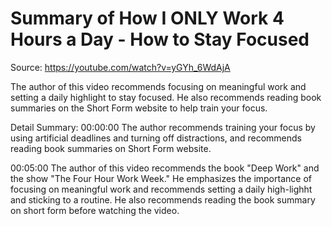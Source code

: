 # Summary of How I ONLY Work 4 Hours a Day - How to Stay Focused

Source: https://youtube.com/watch?v=yGYh_6WdAjA

The author of this video recommends focusing on meaningful work and setting a daily highlight to stay focused. He also recommends reading book summaries on the Short Form website to help train your focus.

Detail Summary: 
00:00:00
The author recommends training your focus by using artificial deadlines and turning off distractions, and recommends reading book summaries on Short Form website.

00:05:00
The author of this video recommends the book "Deep Work" and the show "The Four Hour Work Week." He emphasizes the importance of focusing on meaningful work and recommends setting a daily high-lighht and sticking to a routine. He also recommends reading the book summary on short form before watching the video.

